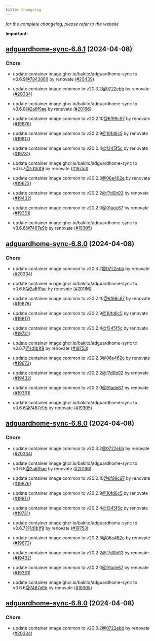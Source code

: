 ```yaml
---
title: Changelog
---
```



*for the complete changelog, please refer to the website*

**Important:**


## [adguardhome-sync-6.8.1](https://github.com/truecharts/charts/compare/adguardhome-sync-6.6.0...adguardhome-sync-6.8.1) (2024-04-08)

### Chore



- update container image ghcr.io/bakito/adguardhome-sync to v0.6.9[@7843886](https://github.com/7843886) by renovate ([#20439](https://github.com/truecharts/charts/issues/20439))

- update container image common to v20.3.2[@0722ebb](https://github.com/0722ebb) by renovate ([#20334](https://github.com/truecharts/charts/issues/20334))

- update container image ghcr.io/bakito/adguardhome-sync to v0.6.8[@2a6f9ae](https://github.com/2a6f9ae) by renovate ([#20166](https://github.com/truecharts/charts/issues/20166))

- update container image common to v20.2.10[@6f99c97](https://github.com/6f99c97) by renovate ([#19876](https://github.com/truecharts/charts/issues/19876))

- update container image common to v20.2.9[@10fd6c5](https://github.com/10fd6c5) by renovate ([#19817](https://github.com/truecharts/charts/issues/19817))

- update container image common to v20.2.4[@f245f5c](https://github.com/f245f5c) by renovate ([#19731](https://github.com/truecharts/charts/issues/19731))

- update container image ghcr.io/bakito/adguardhome-sync to v0.6.7[@1d1b1f9](https://github.com/1d1b1f9) by renovate ([#19753](https://github.com/truecharts/charts/issues/19753))

- update container image common to v20.2.3[@06e462e](https://github.com/06e462e) by renovate ([#19673](https://github.com/truecharts/charts/issues/19673))

- update container image common to v20.2.2[@f7d0b92](https://github.com/f7d0b92) by renovate ([#19432](https://github.com/truecharts/charts/issues/19432))

- update container image common to v20.2.0[@91ade87](https://github.com/91ade87) by renovate ([#19361](https://github.com/truecharts/charts/issues/19361))

- update container image ghcr.io/bakito/adguardhome-sync to v0.6.6[@7487e9b](https://github.com/7487e9b) by renovate ([#19305](https://github.com/truecharts/charts/issues/19305))


## [adguardhome-sync-6.8.0](https://github.com/truecharts/charts/compare/adguardhome-sync-6.6.0...adguardhome-sync-6.8.0) (2024-04-08)

### Chore



- update container image common to v20.3.2[@0722ebb](https://github.com/0722ebb) by renovate ([#20334](https://github.com/truecharts/charts/issues/20334))

- update container image ghcr.io/bakito/adguardhome-sync to v0.6.8[@2a6f9ae](https://github.com/2a6f9ae) by renovate ([#20166](https://github.com/truecharts/charts/issues/20166))

- update container image common to v20.2.10[@6f99c97](https://github.com/6f99c97) by renovate ([#19876](https://github.com/truecharts/charts/issues/19876))

- update container image common to v20.2.9[@10fd6c5](https://github.com/10fd6c5) by renovate ([#19817](https://github.com/truecharts/charts/issues/19817))

- update container image common to v20.2.4[@f245f5c](https://github.com/f245f5c) by renovate ([#19731](https://github.com/truecharts/charts/issues/19731))

- update container image ghcr.io/bakito/adguardhome-sync to v0.6.7[@1d1b1f9](https://github.com/1d1b1f9) by renovate ([#19753](https://github.com/truecharts/charts/issues/19753))

- update container image common to v20.2.3[@06e462e](https://github.com/06e462e) by renovate ([#19673](https://github.com/truecharts/charts/issues/19673))

- update container image common to v20.2.2[@f7d0b92](https://github.com/f7d0b92) by renovate ([#19432](https://github.com/truecharts/charts/issues/19432))

- update container image common to v20.2.0[@91ade87](https://github.com/91ade87) by renovate ([#19361](https://github.com/truecharts/charts/issues/19361))

- update container image ghcr.io/bakito/adguardhome-sync to v0.6.6[@7487e9b](https://github.com/7487e9b) by renovate ([#19305](https://github.com/truecharts/charts/issues/19305))


## [adguardhome-sync-6.8.0](https://github.com/truecharts/charts/compare/adguardhome-sync-6.6.0...adguardhome-sync-6.8.0) (2024-04-08)

### Chore



- update container image common to v20.3.2[@0722ebb](https://github.com/0722ebb) by renovate ([#20334](https://github.com/truecharts/charts/issues/20334))

- update container image ghcr.io/bakito/adguardhome-sync to v0.6.8[@2a6f9ae](https://github.com/2a6f9ae) by renovate ([#20166](https://github.com/truecharts/charts/issues/20166))

- update container image common to v20.2.10[@6f99c97](https://github.com/6f99c97) by renovate ([#19876](https://github.com/truecharts/charts/issues/19876))

- update container image common to v20.2.9[@10fd6c5](https://github.com/10fd6c5) by renovate ([#19817](https://github.com/truecharts/charts/issues/19817))

- update container image common to v20.2.4[@f245f5c](https://github.com/f245f5c) by renovate ([#19731](https://github.com/truecharts/charts/issues/19731))

- update container image ghcr.io/bakito/adguardhome-sync to v0.6.7[@1d1b1f9](https://github.com/1d1b1f9) by renovate ([#19753](https://github.com/truecharts/charts/issues/19753))

- update container image common to v20.2.3[@06e462e](https://github.com/06e462e) by renovate ([#19673](https://github.com/truecharts/charts/issues/19673))

- update container image common to v20.2.2[@f7d0b92](https://github.com/f7d0b92) by renovate ([#19432](https://github.com/truecharts/charts/issues/19432))

- update container image common to v20.2.0[@91ade87](https://github.com/91ade87) by renovate ([#19361](https://github.com/truecharts/charts/issues/19361))

- update container image ghcr.io/bakito/adguardhome-sync to v0.6.6[@7487e9b](https://github.com/7487e9b) by renovate ([#19305](https://github.com/truecharts/charts/issues/19305))


## [adguardhome-sync-6.8.0](https://github.com/truecharts/charts/compare/adguardhome-sync-6.6.0...adguardhome-sync-6.8.0) (2024-04-08)

### Chore



- update container image common to v20.3.2[@0722ebb](https://github.com/0722ebb) by renovate ([#20334](https://github.com/truecharts/charts/issues/20334))
